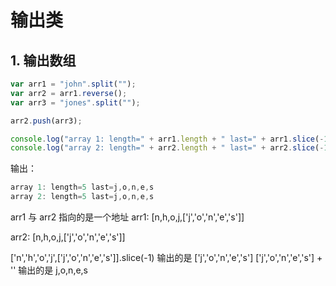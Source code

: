 # 输出类

## 1. 输出数组

```js
var arr1 = "john".split("");
var arr2 = arr1.reverse();
var arr3 = "jones".split("");

arr2.push(arr3);

console.log("array 1: length=" + arr1.length + " last=" + arr1.slice(-1));
console.log("array 2: length=" + arr2.length + " last=" + arr2.slice(-1));
```

输出：

```js
array 1: length=5 last=j,o,n,e,s
array 2: length=5 last=j,o,n,e,s
```

arr1 与 arr2 指向的是一个地址
arr1: [n,h,o,j,['j','o','n','e','s']]

arr2: [n,h,o,j,['j','o','n','e','s']]

['n','h','o','j',['j','o','n','e','s']].slice(-1) 输出的是
['j','o','n','e','s']
['j','o','n','e','s'] + '' 输出的是
j,o,n,e,s
